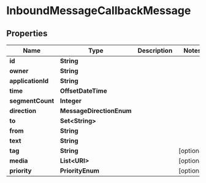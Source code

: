 

# InboundMessageCallbackMessage


## Properties

| Name | Type | Description | Notes |
|------------ | ------------- | ------------- | -------------|
|**id** | **String** |  |  |
|**owner** | **String** |  |  |
|**applicationId** | **String** |  |  |
|**time** | **OffsetDateTime** |  |  |
|**segmentCount** | **Integer** |  |  |
|**direction** | **MessageDirectionEnum** |  |  |
|**to** | **Set&lt;String&gt;** |  |  |
|**from** | **String** |  |  |
|**text** | **String** |  |  |
|**tag** | **String** |  |  [optional] |
|**media** | **List&lt;URI&gt;** |  |  [optional] |
|**priority** | **PriorityEnum** |  |  [optional] |



